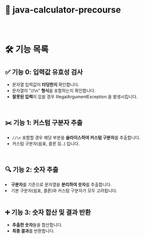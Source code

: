 # 🎯 java-calculator-precourse
<br>
<br>

# 🛠️ 기능 목록

## ✅ 기능 0: 입력값 유효성 검사
<ul>
  <li>문자열 입력값이 <b> 타당한지 </b> 확인합니다. </li>
  <li> 문자열이 "//\n" <b>형식</b>을 포함하는지 확인합니다. </li>
  <li> <b>잘못된 입력</b>이 있을 경우 IllegalArgumentException 을 발생시킵니다.</li>
</ul>

<br>

## ✂️ 기능 1: 커스텀 구분자 추출
<ul>
  <li> 
    <code>//\n</code> 포함할 경우 해당 부분을 <b>슬라이스하여 커스텀 구분자</b>를 추출합니다.
  </li>
  <li> 커스텀 구분자(쉼표, 콜론 등..) 입니다. </li>
</ul>

<br>

## 🔍 기능 2: 숫자 추출
<ui>
  <li>
    <b>구분자</b>를 기준으로 문자열을 <b>분리하여 숫자</b>를 추출합니다.
  </li>
  <li>
    기본 구분자(쉼표, 콜론)와 커스텀 구분자가 모두 고려됩니다.
  </li>
</ui>

<br>

## ➕ 기능 3: 숫자 합산 및 결과 반환
<ul>
  <li> <b>추출한 숫자</b>들을 합산합니다.</li>
  <li> <b>최종 결과</b>를 반환합니다. </li>
</ul> 
